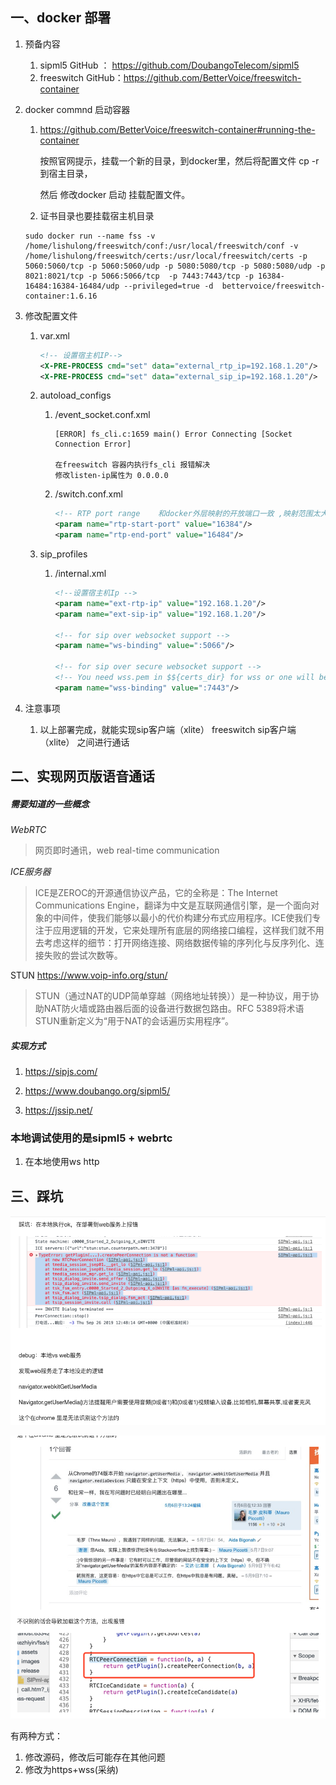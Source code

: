 ## 一、docker 部署

1. 预备内容

   1. sipml5 GitHub ： https://github.com/DoubangoTelecom/sipml5
   2. freeswitch GitHub：https://github.com/BetterVoice/freeswitch-container

2. docker commnd 启动容器

   1. https://github.com/BetterVoice/freeswitch-container#running-the-container

      按照官网提示，挂载一个新的目录，到docker里，然后将配置文件 cp -r 到宿主目录，

      然后 修改docker 启动 挂载配置文件。

   2. 证书目录也要挂载宿主机目录

   ```
   sudo docker run --name fss -v /home/lishulong/freeswitch/conf:/usr/local/freeswitch/conf -v /home/lishulong/freeswitch/certs:/usr/local/freeswitch/certs -p 5060:5060/tcp -p 5060:5060/udp -p 5080:5080/tcp -p 5080:5080/udp -p 8021:8021/tcp -p 5066:5066/tcp  -p 7443:7443/tcp -p 16384-16484:16384-16484/udp --privileged=true -d  bettervoice/freeswitch-container:1.6.16
   ```

3. 修改配置文件

   1. var.xml 

      ```xml
      <!-- 设置宿主机IP--> 
      <X-PRE-PROCESS cmd="set" data="external_rtp_ip=192.168.1.20"/>
      <X-PRE-PROCESS cmd="set" data="external_sip_ip=192.168.1.20"/>
      ```

      

   2. autoload_configs

      1. /event_socket.conf.xml

         ```shell
         [ERROR] fs_cli.c:1659 main() Error Connecting [Socket Connection Error]
         
         在freeswitch 容器内执行fs_cli 报错解决
         修改listen-ip属性为 0.0.0.0
         ```

      2. /switch.conf.xml

         ```xml
         <!-- RTP port range 	和docker外层映射的开放端口一致 ,映射范围太大，启动速度越慢-->
         <param name="rtp-start-port" value="16384"/>
         <param name="rtp-end-port" value="16484"/>
         ```

   3. sip_profiles

      1. /internal.xml

         ```xml
         <!--设置宿主机Ip -->
         <param name="ext-rtp-ip" value="192.168.1.20"/>
         <param name="ext-sip-ip" value="192.168.1.20"/>
         
         <!-- for sip over websocket support -->
         <param name="ws-binding" value=":5066"/>
         
         <!-- for sip over secure websocket support -->
         <!-- You need wss.pem in $${certs_dir} for wss or one will be created for you -->
         <param name="wss-binding" value=":7443"/>
         ```

4. 注意事项

   1. 以上部署完成，就能实现sip客户端（xlite） freeswitch sip客户端（xlite） 之间进行通话



## 二、实现网页版语音通话

##### 需要知道的一些概念

*WebRTC*

> 网页即时通讯，web real-time communication

*ICE服务器* 

> ICE是ZEROC的开源通信协议产品，它的全称是：The Internet Communications Engine，翻译为中文是互联网通信引擎，是一个面向对象的中间件，使我们能够以最小的代价构建分布式应用程序。ICE使我们专注于应用逻辑的开发，它来处理所有底层的网络接口编程，这样我们就不用去考虑这样的细节：打开网络连接、网络数据传输的序列化与反序列化、连接失败的尝试次数等。

STUN https://www.voip-info.org/stun/

> STUN（通过NAT的UDP简单穿越（网络地址转换））是一种协议，用于协助NAT防火墙或路由器后面的设备进行数据包路由。RFC 5389将术语STUN重新定义为“用于NAT的会话遍历实用程序”。

##### *实现方式*

1. https://sipjs.com/

2. https://www.doubango.org/sipml5/

3. https://jssip.net/



### 本地调试使用的是sipml5 + webrtc 

1. 在本地使用ws http



## 三、踩坑

![image-20190927112503706](img/image-20190927112503706.png)

![image-20190927112524549](img/image-20190927112524549.png)



有两种方式：

1. 修改源码，修改后可能存在其他问题
2. 修改为https+wss(采纳)






